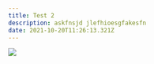 ```yaml
---
title: Test 2
description: askfnsjd jlefhioesgfakesfn
date: 2021-10-20T11:26:13.321Z
---
```

![](/01-design-history-index.png)
